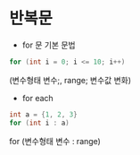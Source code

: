 # 반복문

* for 문 기본 문법
```java
for (int i = 0; i <= 10; i++)
```
(변수형태 변수;, range; 변수값 변화)
<br>
* for each
```java
int a = {1, 2, 3} 
for (int i : a)
```
for (변수형태 변수 : range)
